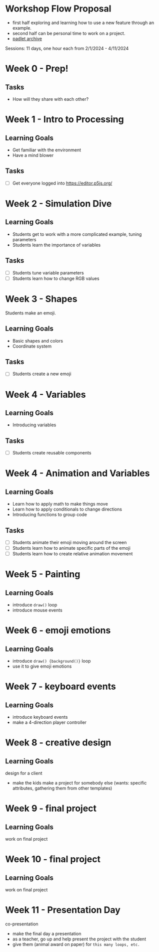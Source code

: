 # Workshop Flow Proposal

- first half exploring and learning how to use a new feature through an example. 
- second half can be personal time to work on a project.
- [padlet archive](https://padlet.com/rlay4/24-monarch-creative-coding-archive-r22jsj97ee6tgmmc)

Sessions: 11 days, one hour each from 2/1/2024 - 4/11/2024

# Week 0 - Prep!
## Tasks
- How will they share with each other?

# Week 1 - Intro to Processing

## Learning Goals
- Get familiar with the environment
- Have a mind blower

## Tasks
- [ ] Get everyone logged into https://editor.p5js.org/

# Week 2 - Simulation Dive

## Learning Goals
- Students get to work with a more complicated example, tuning parameters
- Students learn the importance of variables

## Tasks
- [ ] Students tune variable parameters
- [ ] Students learn how to change RGB values

# Week 3 - Shapes

Students make an emoji.

## Learning Goals
- Basic shapes and colors
- Coordinate system

## Tasks
- [ ] Students create a new emoji

# Week 4 - Variables

## Learning Goals
- Introducing variables

## Tasks
- [ ] Students create reusable components

# Week 4 - Animation and Variables
## Learning Goals
- Learn how to apply math to make things move
- Learn how to apply conditionals to change directions
- Introducing functions to group code

## Tasks
- [ ] Students animate their emoji moving around the screen
- [ ] Students learn how to animate specific parts of the emoji
- [ ] Students learn how to create relative animation movement

# Week 5 - Painting
## Learning Goals
- introduce `draw()` loop
- introduce mouse events

# Week 6 - emoji emotions
## Learning Goals
- introduce `draw() {background()}` loop
- use it to give emoji emotions

# Week 7 - keyboard events
## Learning Goals
- introduce keyboard events
- make a 4-direction player controller

# Week 8 - creative design
## Learning Goals
design for a client
- make the kids make a project for somebody else (wants: specific attributes, gathering them from other templates)

# Week 9 - final project
## Learning Goals
work on final project

# Week 10 - final project
## Learning Goals
work on final project

# Week 11 - Presentation Day
co-presentation
- make the final day a presentation
- as a teacher, go up and help present the project with the student
- give them (animal award on paper) for `this many loops, etc.`
